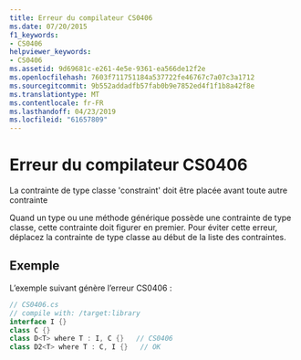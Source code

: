 ```yaml
---
title: Erreur du compilateur CS0406
ms.date: 07/20/2015
f1_keywords:
- CS0406
helpviewer_keywords:
- CS0406
ms.assetid: 9d69681c-e261-4e5e-9361-ea566de12f2e
ms.openlocfilehash: 7603f711751184a537722fe46767c7a07c3a1712
ms.sourcegitcommit: 9b552addadfb57fab0b9e7852ed4f1f1b8a42f8e
ms.translationtype: MT
ms.contentlocale: fr-FR
ms.lasthandoff: 04/23/2019
ms.locfileid: "61657809"
---
```

# <a name="compiler-error-cs0406"></a>Erreur du compilateur CS0406
La contrainte de type classe 'constraint' doit être placée avant toute autre contrainte  
  
 Quand un type ou une méthode générique possède une contrainte de type classe, cette contrainte doit figurer en premier. Pour éviter cette erreur, déplacez la contrainte de type classe au début de la liste des contraintes.  
  
## <a name="example"></a>Exemple  
 L’exemple suivant génère l’erreur CS0406 :  
  
```csharp  
// CS0406.cs  
// compile with: /target:library  
interface I {}  
class C {}  
class D<T> where T : I, C {}   // CS0406  
class D2<T> where T : C, I {}   // OK  
```

